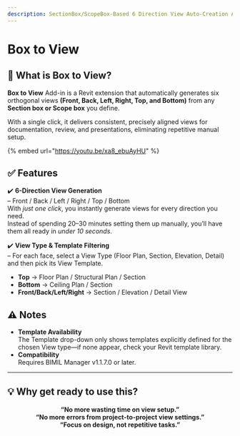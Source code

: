 ```yaml
---
description: SectionBox/ScopeBox-Based 6 Direction View Auto-Creation Add-in
---
```


# Box to View

## 📌 **What is Box to View?**

**Box to View** Add-in is a Revit extension that automatically generates six orthogonal views **(Front, Back, Left, Right, Top, and Bottom)** from any **Section box or Scope box** you define.

With a single click, it delivers consistent, precisely aligned views for documentation, review, and presentations, eliminating repetitive manual setup.

{% embed url="https://youtu.be/xa8_ebuAyHU" %}

## ✅ Features

✔️ **6-Direction View Generation**\
–  Front / Back / Left / Right / Top / Bottom\
With _just one click_, you instantly generate views for every direction you need.\
Instead of spending 20–30 minutes setting them up manually, you’ll have them all ready in _under 10 seconds_.

✔️ **View Type & Template Filtering**\
– For each face, select a View Type (Floor Plan, Section, Elevation, Detail) and then pick its View Template.

* **Top** → Floor Plan / Structural Plan / Section
* **Bottom** → Ceiling Plan / Section
* **Front/Back/Left/Right** → Section / Elevation / Detail View

## ⚠️ Notes

* **Template Availability**\
  The Template drop-down only shows templates explicitly defined for the chosen View type—if none appear, check your Revit template library.
* **Compatibility**\
  Requires BIMIL Manager v1.1.7.0 or later.

***

## 💡 **Why get ready to use this?**

<h4 align="center">“No more wasting time on view setup.”<br>“No more errors from project-to-project view settings.”<br>“Focus on design, not repetitive tasks.”</h4>
